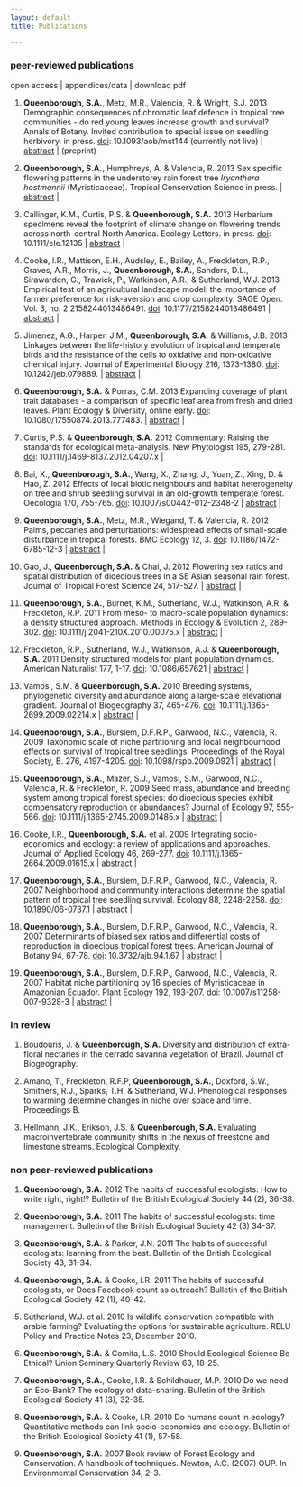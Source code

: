 ```yaml
---
layout: default
title: Publications

---
```


### peer-reviewed publications

<div> 
<p> <span class="showtooltip" title="article is openly available"><i class="icon-unlock"> </i></span> open access | <span class="showtooltip" title="extra appendices or data available"><i class="icon-archive"> </i></span> appendices/data | <span class="showtooltip" title="click to download"><i class="icon-download-alt"> </i></span> download pdf  </p>
</div>


1. **Queenborough, S.A.**, Metz, M.R., Valencia, R. & Wright, S.J. 2013 Demographic consequences of chromatic leaf defence in tropical tree communities - do red young leaves increase growth and survival? Annals of Botany. Invited contribution to special issue on seedling herbivory. in press. [doi](http://dx.doi.org/10.1093/aob/mct144): 10.1093/aob/mct144 (currently not live) | <a class="btn btn-mini" href="#" rel="popover" data-placement="bottom" data-original-title="Abstract" data-content="Background. Many tropical forest tree species delay greening their leaves until full expansion. This strategy is thought to provide newly flushing leaves with protection against damage by herbivores by keeping young leaves devoid of nutritive value. Because young leaves suffer the greatest predation from invertebrate herbivores, delayed greening could prevent costly tissue loss. Many species that delay greening also produce anthocyanin pigments in their new leaves, giving them a reddish tint. These anthocyanins may be fungicidal, protect leaves against UV damage or make leaves cryptic to herbivores blind to the red part of the spectrum. Methods A comprehensive survey was undertaken of seedlings, saplings and mature trees in two diverse tropical forests: a rain forest in western Amazonia (Yasuní National Park, Ecuador) and a deciduous forest in Central America (Barro Colorado Island, Panamá). A test was made of whether individuals and species with delayed greening or red-coloured young leaves showed lower mortality or higher relative growth rates than species that did not. Key results At both Yasuní and Barro Colorado Island, species with delayed greening or red young leaves comprised significant proportions of the seedling and tree communities. At both sites, significantly lower mortality was found in seedlings and trees with delayed greening and red-coloured young leaves. While there was little effect of leaf colour on the production of new leaves of seedlings, diameter relative growth rates of small trees were lower in species with delayed greening and red-coloured young leaves than in species with regular green leaves, and this effect remained when the trade-off between mortality and growth was accounted for. Conclusions Herbivores exert strong selection pressure on seedlings for the expression of defence traits. A delayed greening or red-coloured young leaf strategy in seedlings appears to be associated with higher survival for a given growth rate, and may thus influence the species composition of later life stages.
">abstract</a> | <a href="../assets/pubs/2013-Queenborough-AoB-preprint.pdf"><span class="icon-download-alt"></span></a> (preprint)

18. **Queenborough, S.A.**, Humphreys, A. & Valencia, R. 2013 Sex specific flowering patterns in the understorey rain forest tree *Iryanthera hostmannii* (Myristicaceae). Tropical Conservation Science in press. <span class="icon-unlock"> </span> | <a class="btn btn-mini" href="#" rel="popover" data-placement="bottom" data-original-title="Abstract" data-content="Sexual dimorphism in dioecious plants is a common phenomenon that has received widespread attention, yet  the implications for reproductive function and fitness remain poorly understood. Using data from a long-term study of a population of 839 dioecious Iryanthera hostmannii (Myristicaceae) trees in a large permanent plot in a lowland tropical rain forest, we examined the effects of greater investment in reproduction by females compared to males for various aspects of life history. Although male trees often produced more inflorescences than females, total dry mass of flowers was roughly equal in two out of three years for both sexes, implying that any investment differential lies in fruit production. There was no difference in the 12-year relative growth rate of males and females, suggesting that females can compensate somehow for their greater
 reproductive investment, although there were weak suggestions that mortality might have been greater in females. Male flowers opened slightly earlier in the day than female flowers, and were short-lived, lasting at most two nights compared to up to four nights in females. Understanding the interacting effects of resource availability (studied here) and pollen movement (currently unknown in Iryanthera) on reproduction is essential in terms of life history theory. Knowledge of reproductive biology is key in considering the ecology and conservation of tropical forest communities.">abstract</a> | <span class="icon-download-alt"></span>

17. Callinger, K.M., Curtis, P.S. & **Queenborough, S.A.** 2013 Herbarium specimens reveal the footprint of climate change on flowering trends across north-central North America. Ecology Letters. in press. [doi](http://dx.doi.org/10.1111/ele.12135): 10.1111/ele.12135  <span class="icon-unlock"> </span> | <a class="btn btn-mini" href="#" rel="popover" data-placement="bottom" data-original-title="Abstract" data-content="Shifting flowering phenology with rising temperatures is occurring worldwide, but the rarity of co-occurring long-term observational and temperature records has hindered the evaluation of phenological responsiveness in many species and across large spatial scales. We used herbarium specimens combined with historic temperature data to examine the impact of climate change on flowering trends in 141 species collected across 116,000 km2 in north-central North America. On average, date of maximum flowering advanced 2.4 days °C−1, although species-specific responses varied from − 13.5 to + 7.3 days °C−1. Plant functional types exhibited distinct patterns of phenological responsiveness with significant differences between native and introduced species, among flowering seasons, and between wind- and biotically pollinated species. This study is the first to assess large-scale patterns of phenological responsiveness with broad species representation and is an important step towards understanding current and future impacts of climate change on species performance and biodiversity.">abstract</a> | <a href="../assets/pubs/2013-Callinger-ELE.pdf"><span class="icon-download-alt"></span></a>

16. Cooke, I.R., Mattison, E.H., Audsley, E., Bailey, A., Freckleton, R.P., Graves, A.R., Morris, J., **Queenborough, S.A.**, Sanders, D.L., Sirawarden, G., Trawick, P., Watkinson, A.R., & Sutherland, W.J. 2013 Empirical test of an agricultural landscape model: the importance of farmer preference for risk-aversion and crop complexity. SAGE Open. Vol. 3, no. 2 2158244013486491. [doi](http://dx.doi.org/10.1177/2158244013486491): 10.1177/2158244013486491  <span class="icon-unlock"> </span> | <a class="btn btn-mini" href="#" rel="popover" data-placement="bottom" data-original-title="Abstract" data-content="Developing models to predict the effects of social and economic change on agricultural landscapes is an important challenge. Model development often involves making decisions about which aspects of the system require detailed description and which are reasonably insensitive to the assumptions. However, important components of the system are often left out because parameter estimates are unavailable. In particular, measurements of the relative influence of different objectives, such as risk, environmental management, on farmer decision making, have proven difficult to quantify. We describe a model that can make predictions of land use on the basis of profit alone or with the inclusion of explicit additional objectives. Importantly, our model is specifically designed to use parameter estimates for additional objectives obtained via farmer interviews. By statistically comparing the outputs of this model with a large farm-level land-use data set, we show that cropping patterns in the United Kingdom contain a significant contribution from farmer’s preference for objectives other than profit. In particular, we found that risk aversion had an effect on the accuracy of model predictions, whereas preference for a particular number of crops grown was less important. While nonprofit objectives have frequently been identified as factors in farmers’ decision making, our results take this analysis further by demonstrating the relationship between these preferences and actual cropping patterns. ">abstract</a> |  <a href="../assets/pubs/2013-Cooke-SAGE.pdf"><span class="icon-download-alt"></span></a>

15. Jimenez, A.G., Harper, J.M., **Queenborough, S.A.** & Williams, J.B. 2013 Linkages between the life-history evolution of tropical and temperate birds and the resistance of the cells to oxidative and non-oxidative chemical injury. Journal of Experimental Biology 216, 1373-1380. [doi](http://dx.doi.org/10.1242/jeb.079889): 10.1242/​jeb.079889. | <a class="btn btn-mini" href="#" rel="popover" data-placement="bottom" data-original-title="Abstract" data-content="A fundamental challenge facing physiological ecologists is to understand how variation in life history at the whole-organism level might be linked to cellular function. Thus, because tropical birds have higher annual survival and lower rates of metabolism, we hypothesized that cells from tropical species would have greater cellular resistance to chemical injury than cells from temperate species. We cultured dermal fibroblasts from 26 tropical and 26 temperate species of birds and examined cellular resistance to cadmium, H2O2, paraquat, thapsigargin, tunicamycium, methane methylsulfonate (MMS) and UV light. Using ANCOVA, we found that the values for the dose that killed 50% of cells (LD50) from tropical birds were significantly higher for H2O2 and MMS. When we tested for significance using a generalized least squares approach accounting for phylogenetic relationships among species to model LD50, we found that cells from tropical birds had greater tolerance for Cd, H2O2, paraquat, tunicamycin and MMS than cells from temperate birds. In contrast, tropical birds showed either lower or no difference in tolerance to thapsigargin and UV light in comparison with temperate birds. These findings are consistent with the idea that natural selection has uniquely fashioned cells of long-lived tropical bird species to be more resistant to forms of oxidative and non-oxidative stress than cells from shorter-lived temperate species. ">abstract</a> | <a href="../assets/pubs/2013-Jimenez-JEB.pdf"><span class="icon-download-alt"></span></a> 

14. **Queenborough, S.A.** & Porras, C.M. 2013 Expanding coverage of plant trait databases - a comparison of specific leaf area from fresh and dried leaves. Plant Ecology & Diversity, online early. [doi](http://dx.doi.org/10.1080/17550874.2013.777483): 10.1080/17550874.2013.777483. | <a class="btn btn-mini" href="#" rel="popover" data-placement="bottom" data-original-title="Abstract" data-content="Background: Specific leaf area (SLA) is a key plant functional trait, related to leaf life span, nutrient concentrations and photosynthetic rates, among other factors. However, a limiting factor in measuring these traits is that they are taken from fresh leaves. If accurate SLA measurements could be extracted from dried herbarium specimens, values for many more species could be rapidly included in large trait databases.
Aims: To determine whether artificial drying of leaves could influence subsequent calculations of SLA compared to calculations using fresh leaf area.
Methods: Using data from 449 leaves from 123 tropical species, we compared leaf area and SLA of fresh leaves with leaf area and SLA of the same leaves following standard pressing and drying procedures. Drying was carried out in the field using an electric heater.
Results: We found a significant decrease in leaf area following pressing and artificial drying (mean decrease = 8%), but that this effect was less in larger leaves. This decrease in leaf area had no statistically significant effect on calculations of SLA for all species pooled. Comparing plant families, however, we found a significant variation in leaf area decrease (0–30%).
Conclusions: We recommend that researchers continue to follow the established protocol for SLA measurements. However, given the benefits of increasing coverage of trait databases we suggest that herbarium specimens could be included, provided shrinkage is quantified and is less than the wide range of between-species variations already documented.">abstract</a> |  <a href="../assets/pubs/2013-Queenborough-TPED.pdf"><span class="icon-download-alt"></span></a>

13. Curtis, P.S. & **Queenborough, S.A.** 2012 Commentary: Raising the standards for ecological meta-analysis. New Phytologist 195, 279-281. [doi](http://dx.doi.org/10.1111/j.1469-8137.2012.04207.x): 10.1111/j.1469-8137.2012.04207.x  | <a href="../assets/pubs/2012-Curtis-NewPhyt.pdf"><span class="icon-download-alt"></span></a>

12. Bai, X., **Queenborough, S.A.**, Wang, X., Zhang, J., Yuan, Z., Xing, D. & Hao, Z. 2012 Effects of local biotic neighbours and habitat heterogeneity on tree and shrub seedling survival in an old-growth temperate forest. Oecologia 170, 755-765. [doi](http://dx.doi.org/10.1007/s00442-012-2348-2): 10.1007/s00442-012-2348-2 | <a class="btn btn-mini" href="#" rel="popover" data-placement="bottom" data-original-title="Abstract" data-content="Seedling dynamics play a crucial role in determining species distributions and coexistence. Exploring causes of variation in seedling dynamics can therefore provide key insights into the factors affecting these phenomena. We examined the relative importance of biotic neighborhood processes and habitat heterogeneity using survival data for 5,827 seedlings in 39 tree and shrub species over 2 years from an old-growth temperate forest in northeastern China. We found significant negative density-dependence effects on survival of tree seedlings, and limited effects of habitat heterogeneity (edaphic and topographic variables) on survival of shrub seedlings. The importance of negative density dependence on young tree seedling survival was replaced by habitat in tree seedlings ≥4 years old. As expected, negative density dependence was more apparent in gravity-dispersed species compared to wind-dispersed and animal-dispersed species. Moreover, we found that a community compensatory trend existed for trees. Therefore, although negative density dependence was not as pervasive as in other forest communities, it is an important mechanism for the maintenance of community diversity in this temperate forest. We conclude that both negative density dependence and habitat heterogeneity drive seedling survival, but their relative importance varies with seedling age classes and species traits.">abstract</a> |  <a href="../assets/pubs/2012-Bai-Oecologia.pdf"><span class="icon-download-alt"></span></a>

11. **Queenborough, S.A.**, Metz, M.R., Wiegand, T. & Valencia, R. 2012 Palms, peccaries and perturbations: widespread effects of small-scale disturbance in tropical forests. BMC Ecology 12, 3. [doi](http://dx.doi.org/10.1186/1472-6785-12-3): 10.1186/1472-6785-12-3  <span class="icon-unlock"> </span> | <a class="btn btn-mini" href="#" rel="popover" data-placement="bottom" data-original-title="Abstract" data-content="Background. Disturbance is an important process structuring ecosystems worldwide and has long been thought to be a significant driver of diversity and dynamics. In forests, most studies of disturbance have focused on large-scale disturbance such as hurricanes or tree-falls. However, smaller sub-canopy disturbances could also have significant impacts on community structure. One such sub-canopy disturbance in tropical forests is abscising leaves of large arborescent palm (Arececeae) trees. These leaves can weigh up to 15 kg and cause physical damage and mortality to juvenile plants. Previous studies examining this question suffered from the use of static data at small spatial scales. Here we use data from a large permanent forest plot combined with dynamic data on the survival and growth of > 66,000 individuals over a seven-year period to address whether falling palm fronds do impact neighboring seedling and sapling communities, or whether there is an interaction between the palms and peccaries rooting for fallen palm fruit in the same area as falling leaves. We tested the wider generalisation of these hypotheses by comparing seedling and sapling survival under fruiting and non-fruiting trees in another family, the Myristicaceae.
Results. We found a spatially-restricted but significant effect of large arborescent fruiting palms on the spatial structure, population dynamics and species diversity of neighbouring sapling and seedling communities. However, these effects were not found around slightly smaller non-fruiting palm trees, suggesting it is seed predators such as peccaries rather than falling leaves that impact on the communities around palm trees. Conversely, this hypothesis was not supported in data from other edible species, such as those in the family Myristicaceae.
Conclusions. Given the abundance of arborescent palm trees in Amazonian forests, it is reasonable to conclude that their presence does have a significant, if spatially-restricted, impact on juvenile plants, most likely on the survival and growth of seedlings and saplings damaged by foraging peccaries. Given the abundance of fruit produced by each palm, the widespread effects of these small-scale disturbances appear, over long time-scales, to cause directional changes in community structure at larger scales.
">abstract</a> |  <a href="../assets/pubs/2012-Queenborough-BMC.pdf"><span class="icon-download-alt"></span></a>

10. Gao, J., **Queenborough, S.A.** & Chai, J. 2012 Flowering sex ratios and spatial distribution of dioecious trees in a SE Asian seasonal rain forest. Journal of Tropical Forest Science 24, 517-527.  <span class="icon-unlock"> </span> | <a class="btn btn-mini" href="#" rel="popover" data-placement="bottom" data-original-title="Abstract" data-content="Few studies have investigated multiple dioecious species at the community level. We, therefore, documented flowering sex ratios and analysed the relative spatial
distributions of males and females in a diverse suite of tree species in a little-studied tropical forest in
Xishuangbanna, south-western China. Male-biased sex ratios were common. Population-level male-biased sex
ratios were found in four of the eight species studied and female-biased sex ratios in one. Significant male-
biased sex ratios were found in at least one size class in all eight species. Male bias was caused by the onset of
flowering at smaller sizes in males than females in four species. Male and female individuals had random to
aggregated spatial distributions relative to each other. We concluded that similar selection pressures drove
the evolution and ecology of dioecious species in many forest ecosystems
">abstract</a> | <a href="../assets/pubs/2012-Gao-JTFS.pdf"><span class="icon-download-alt"></span></a>

9. **Queenborough, S.A.**, Burnet, K.M., Sutherland, W.J., Watkinson, A.R. & Freckleton, R.P. 2011 From meso- to macro-scale population dynamics: a density structured approach. Methods in Ecology & Evolution 2, 289-302. [doi](http://dx.doi.org/10.1111/j.2041-210X.2010.00075.x): 10.1111/j.2041-210X.2010.00075.x | <a class="btn btn-mini" href="#" rel="popover" data-placement="bottom" data-original-title="Abstract" data-content="1. To predict how plant populations may respond to changes in the environment or management, it is necessary to quantify the factors influencing their population dynamics and distributions over large spatial and/or temporal scales. 2. Most studies of plant population dynamics monitor demography at the sub-metre scale. Extrapolation or prediction from these studies is difficult because the data are sparse, parameter error cannot be ascertained and the data may not cover the range of expected environmental conditions. 3. Here, we describe a survey method based on density-structured models. These models use a discrete density state variable and model rates of transition between density states. Although analytically simple, these models are empirically useful as they may be parameterized using readily collected data. They also offer an empirical link between meso-scale and macro-scale population dynamics. 4. For a large-scale study on annual weeds, we describe the rapid estimation of densities using relatively coarse density estimates using visual estimates of density. Using information from detailed surveys, we describe how we use the method to measure populations of annual plants to a scale of 20 × 20 m in areas of up to 4 ha per population within 500 different arable fields over 3 years. 5. We show that the approach taken is repeatable within and among observers, and we quantify the degree of measurement error. We give examples of the resultant data, and compare these with the data obtained from nested small-scale plots. Finally, we show how the information from this type of survey can be incorporated into population models and used to measure within-population and inter-annual flux.">abstract</a> |  <a href="../assets/pubs/2011-Queenborough-MEE.pdf"><span class="icon-download-alt"></span></a>

8. Freckleton, R.P., Sutherland, W.J., Watkinson, A.J. & **Queenborough, S.A.** 2011 Density structured models for plant population dynamics. American Naturalist 177, 1-17. [doi](http://dx.doi.org/10.1086/657621): 10.1086/657621 | <a class="btn btn-mini" href="#" rel="popover" data-placement="bottom" data-original-title="Abstract" data-content="Density‐structured models are structured population models in which the state variable is the proportion of populations or sites in a small number of discrete density states. Although such models have rarely been used, they have the advantage that they are straightforward to parameterize, make few assumptions about population dynamics, and permit rapid data collection using coarse density assessment. In this article, we highlight their use in relating population dynamics to environmental variation and their robustness to measurement error. We show that density‐structured models are able to accurately represent population dynamics under a wide range of conditions. We look at the effects of including a persistent seedbank and describe numerical approximations for the mean and variance of population size. For simulated data, we determine the extent to which the underlying continuous process may be inferred from density‐structured data. Finally, we discuss issues of parameter estimation and applications for which these types of models may be useful.">abstract</a> |  <a href="../assets/pubs/2011-Freckleton-AmNat.pdf"><span class="icon-download-alt"></span></a>

7. Vamosi, S.M. & **Queenborough, S.A.** 2010 Breeding systems, phylogenetic diversity and abundance along a large-scale elevational gradient. Journal of Biogeography 37, 465-476. [doi](http://dx.doi.org/10.1111/j.1365-2699.2009.02214.x): 10.1111/j.1365-2699.2009.02214.x | <a class="btn btn-mini" href="#" rel="popover" data-placement="bottom" data-original-title="Abstract" data-content="Aim  The factors affecting the distribution of dioecious species have received surprisingly little attention and, as a consequence, are poorly understood. For example, there is a well-documented negative association between dioecy and latitude, for which we have no candidate mechanisms. Conversely, it has been suggested that the relative proportion of dioecious species should be positively correlated with changes in elevation. Location  Costa Rica, Central America. Methods  We made use of data on the distribution of 175 seed plant species from a series of plots along a transect in Costa Rica that ranged from 30 to 2600 m a.s.l. to test the prediction that dioecy is correlated with elevation. Specifically, we examined relationships between the proportion of dioecy, at the species and individual levels, and the elevation, species richness, number of individuals, and phylogenetic diversity (PD) of plots. For comparison, we repeated all analyses with monoecious species, which also have unisexual flowers but do not suffer from reduced mate assurance and the seed shadow effect that may be the outcomes of having spatially separated sexes. Results  The relative proportions of dioecious species and individuals displayed a unimodal relationship with elevation, both peaking at 750 m a.s.l. In contrast, the relative proportions of monoecious species and individuals displayed negative associations with elevation. In addition, the proportion of dioecious species was significantly positively associated with species richness and with the PD of plots. The proportion of monoecious species was not associated with species richness and was weakly positively associated with the PD of plots. Main conclusions  Our results suggest that the selection pressure of elevation on the pollinators and life-history strategy of dioecious species is much less than expected, and is overshadowed by the as-yet unexplained correlation of dioecy with species richness. Additional studies of the ecology of cosexual and unisexual (i.e. dioecious and monoecious) species along large environmental gradients are needed.">abstract</a> | <a href="../assets/pubs/2010-Vamosi-JBiogeog.pdf"><span class="icon-download-alt"></span></a>

6. **Queenborough, S.A.**, Burslem, D.F.R.P., Garwood, N.C., Valencia, R. 2009 Taxonomic scale of niche partitioning and local neighbourhood effects on survival of tropical tree seedlings. Proceedings of the Royal Society, B. 276, 4197-4205. [doi](http://dx.doi.org/10.1098/rspb.2009.0921): 10.1098/rspb.2009.0921 | <a class="btn btn-mini" href="#" rel="popover" data-placement="bottom" data-original-title="Abstract" data-content="In order to differentiate between mechanisms of species coexistence, we examined the relative importance of local biotic neighbourhood, abiotic habitat factors and species differences as factors influencing the survival of 2330 spatially mapped tropical tree seedlings of 15 species of Myristicaceae in two separate analyses in which individuals were identified first to species and then to genus. Using likelihood methods, we selected the most parsimonious candidate models as predictors of 3 year seedling survival in both sets of analyses. We found evidence for differential effects of abiotic niche and neighbourhood processes on individual survival between analyses at the genus and species levels. Niche partitioning (defined as an interaction of taxonomic identity and abiotic neighbourhood) was significant in analyses at the genus level, but did not differentiate among species in models of individual seedling survival. By contrast, conspecific and congeneric seedling and adult density were retained in the minimum adequate models of seedling survival at species and genus levels, respectively. We conclude that abiotic niche effects express differences in seedling survival among genera but not among species, and that, within genera, community and/or local variation in adult and seedling abundance drives variation in seedling survival. These data suggest that different mechanisms of coexistence among tropical tree taxa may function at different taxonomic or phylogenetic scales. This perspective helps to reconcile perceived differences of importance in the various non-mutually exclusive mechanisms of species coexistence in hyper-diverse tropical forests. ">abstract</a> | <a href="../assets/pubs/2009-Queenborough-ProcRoySocB.pdf"><span class="icon-download-alt"></span></a>


5. **Queenborough, S.A.**, Mazer, S.J., Vamosi, S.M., Garwood, N.C., Valencia, R. & Freckleton, R. 2009 Seed mass, abundance and breeding system among tropical forest species: do dioecious species exhibit compensatory reproduction or abundances? Journal of Ecology 97, 555-566. [doi](http://dx.doi.org/10.1111/j.1365-2745.2009.01485.x): 10.1111/j.1365-2745.2009.01485.x | <a class="btn btn-mini" href="#" rel="popover" data-placement="bottom" data-original-title="Abstract" data-html="true" data-content="1. Dioecious species may suffer a reproductive handicap compared to sympatric cosexual (hermaphroditic or monoecious) species of equal abundance simply because populations of dioecious species contain fewer seed-producing individuals. To compensate for this population-level disadvantage, natural selection in dioecious populations should favour females that reallocate those reproductive resources, that in cosexual individuals are invested in male function, towards the production of higher quality or more seeds, potentially leading to a higher density of established individuals. 2. We tested for two compensatory fitness advantages (heavier seeds and higher population densities) in dioecious species in the flora of a high-diversity tropical forest in Western Amazonia. Using a phylogenetically corrected generalized linear modelling approach, we examined the phylogenetic dependence (Pagel's λ) of seed mass, abundance, growth form and wood-specific gravity for 641 species from Yasuní National Park, Ecuador. Seed mass was highly correlated with phylogeny, but abundance was not. We then used AIC values to test for models (including breeding system) that best explained seed mass and species abundance, using the maximum likelihood values of λ. 3. Contrary to expectations, dioecious species exhibited no advantage with respect to either seed mass or population density; there was no difference in mean seed mass or abundance between dioecious species and their most closely related cosexual species. 4. We compared our results with those from a similar forest in the Tambopata Wildlife Reserve, Peru. There, dioecious shrubs had larger seeds than hermaphroditic shrubs, but (as for Yasuní) there was no difference between breeding systems in seed size among trees. Differences in the composition of species sampled may have contributed to differences in the results between the two sites. 5. We suggest that other individual fitness advantages, such as reduced inbreeding, increased dispersal, superior seed quality (e.g. better defences) or increased seed number contribute to the persistence of dioecious populations at Yasuní. 6. Synthesis. Similarities in the statistical models of seed mass and abundance for plant species in a Western Amazonian rain forest indicate that selective pressures on the seed-producing individuals are similar, despite variation in sexual system. Therefore, breeding system may play a more limited role in community assembly of tropical forests than was previously considered.">abstract</a> |  <a href="../assets/pubs/2009-Queenborough-JEcol.pdf"><span class="icon-download-alt"></span></a>

4. Cooke, I.R., **Queenborough, S.A.** et al. 2009 Integrating socio-economics and ecology: a review of applications and approaches. Journal of Applied Ecology 46, 269-277. [doi](http://dx.doi.org/10.1111/j.1365-2664.2009.01615.x): 10.1111/j.1365-2664.2009.01615.x  | <a class="btn btn-mini" href="#" rel="popover" data-placement="bottom" data-original-title="Abstract" data-content="1. Answering many of the critical questions in conservation, development and environmental management requires integrating the social and natural sciences. However, understanding the array of available quantitative methods and their associated terminology presents a major barrier to successful collaboration. 2. We provide an overview of quantitative socio-economic methods that distils their complexity into a simple taxonomy. We outline how each has been used in conjunction with ecological models to address questions relating to the management of socio-ecological systems. 3. We review the application of social and ecological quantitative concepts to agro-ecology and classify the approaches used to integrate the two disciplines. Our review included all published integrated models from 2003 to 2008 in 27 journals that publish agricultural modelling research. Although our focus is on agro-ecology, many of the results are broadly applicable to other fields involving an interaction between human activities and ecology. 4. We found 36 papers that integrated social and ecological concepts in a quantitative model. Four different approaches to integration were used, depending on the scale at which human welfare was quantified. Most models viewed humans as pure profit maximizers, both when calculating welfare and predicting behaviour. 5. Synthesis and applications. We reached two main conclusions based on our taxonomy and review. The first is that quantitative methods that extend predictions of behaviour and measurements of welfare beyond a simple market value basis are underutilized by integrated models. The second is that the accuracy of prediction for integrated models remains largely unquantified. Addressing both problems requires researchers to reach a common understanding of modelling goals and data requirements during the early stages of a project.">abstract</a> |  <a href="../assets/pubs/2009-Cooke-JAE.pdf"><span class="icon-download-alt"></span></a>

3. **Queenborough, S.A.**, Burslem, D.F.R.P., Garwood, N.C., Valencia, R. 2007 Neighborhood and community interactions determine the spatial pattern of tropical tree seedling survival. Ecology 88, 2248-2258. [doi](http://dx.doi.org/10.1890/06-0737.1): 10.1890/06-0737.1  | <a class="btn btn-mini" href="#" rel="popover"  data-placement="bottom" data-original-title="Abstract" data-content="Factors affecting survival and recruitment of 3531 individually mapped seedlings of Myristicaceae were examined over three years in a highly diverse neotropical rain forest, at spatial scales of 1–9 m and 25 ha. We found convincing evidence of a community compensatory trend (CCT) in seedling survival (i.e., more abundant species had higher seedling mortality at the 25-ha scale), which suggests that density-dependent mortality may contribute to the spatial dynamics of seedling recruitment. Unlike previous studies, we demonstrate that the CCT was not caused by differences in microhabitat preferences or life history strategy among the study species. In local neighborhood analyses, the spatial autocorrelation of seedling survival was important at small spatial scales (1–5 m) but decayed rapidly with increasing distance. Relative seedling height had the greatest effect on seedling survival. Conspecific seedling density had a more negative effect on survival than heterospecific seedling density and was stronger and extended farther in rare species than in common species. Taken together, the CCT and neighborhood analyses suggest that seedling mortality is coupled more strongly to the landscape-scale abundance of conspecific large trees in common species and the local density of conspecific seedlings in rare species. We conclude that negative density dependence could promote species coexistence in this rain forest community but that the scale dependence of interactions differs between rare and common species.">abstract</a> | <a href="http://esapubs.org/archive/ecol/E088/135/"> <span class="showtooltip" title="ESA Appendices"> <i class="icon-archive"> </i> </span></a> <a href="../assets/pubs/2007-Queenborough-Ecology.pdf"><span class="icon-download-alt"></span></a>

2. **Queenborough, S.A.**, Burslem, D.F.R.P., Garwood, N.C., Valencia, R. 2007 Determinants of biased sex ratios and differential costs of reproduction in dioecious tropical forest trees. American Journal of Botany 94, 67-78. [doi](http://dx.doi.org/10.3732/ajb.94.1.67): 10.3732/ajb.94.1.67 | <a class="btn btn-mini" href="#" rel="popover" data-placement="bottom" data-original-title="Abstract" data-content="Estimates of the sex ratio and cost of reproduction in plant populations have implications for resource use by animals, reserve design, and mechanisms of species coexistence, but may be biased unless all potentially reproductive individuals are censused over several flowering seasons. To investigate mechanisms maintaining dioecy in tropical forest trees, we recorded the flowering activity, sexual expression, and reproductive effort of all 2209 potentially reproductive individuals within 16 species of Myristicaceae over 4 years on a large forest plot in Amazonian Ecuador. Female trees invested >10 times more biomass than males in total reproduction. Flowering sex ratios were male-biased in four species in ≥1 year, and cumulative 4-year sex ratios were male-biased in two species and for the whole family, but different mechanisms were responsible for this in different species. Annual growth rates were equivalent for both sexes, implying that females can compensate for their greater reproductive investment. There was no strict spatial segregation of the sexes, but females were more often associated with specific habitats than males. We conclude that male-biased sex ratios are not manifested uniformly even after exhaustive sampling and that the mechanisms balancing the higher cost of female reproduction are extremely variable.">abstract</a> |  <a href="../assets/pubs/2007-Queenborough-AmJBot.pdf"><span class="icon-download-alt"></span></a>

1. **Queenborough, S.A.**, Burslem, D.F.R.P., Garwood, N.C., Valencia, R. 2007 Habitat niche partitioning by 16 species of Myristicaceae in Amazonian Ecuador. Plant Ecology 192, 193-207. [doi](http://dx.doi.org/10.1007/s11258-007-9328-3): 10.1007/s11258-007-9328-3 | <a class="btn btn-mini" href="#" rel="popover" data-placement="bottom" data-original-title="Abstract" data-content="The distribution and spatial pattern of plants in tropical forests have important implications for how species interact with each other and their environments. In this article we use a large-scale permanent census plot to address if the coexistence of 16 co-occurring species of Myristicaceae is aided by topographic and light gradient niche partitioning. We used a second order spatial pattern analysis based on Ripley’s K function to describe species’ distributions and associations among species, and a torus translation procedure to test for associations with three topographically defined habitats. A majority of species displayed spatial aggregation and over half had one or more significant habitat associations. Four species were associated with the ridge habitat, four species with slope habitat, and two with valley habitat. Seven other species showed no habitat association. Within each habitat group, species exhibited a variety of distributions in relation to light availability. However, habitat associations were largely unexplained by differential rates of mortality, growth or recruitment over a 5-year interval. We conclude that although in principle partitioning of the topographic and light environments may double or treble the number of species able to coexist, there is no evidence that partitioning of physical habitats can explain the coexistence of all 16 of these closely related species.">abstract</a> |   <a href="../assets/pubs/2007-Queenborough-PlEcol.pdf"><span class="icon-download-alt"></span></a>


### in review

1. Boudouris, J. & **Queenborough, S.A.** Diversity and distribution of extra-floral nectaries in the cerrado savanna vegetation of Brazil. Journal of Biogeography.

2. Amano, T., Freckleton, R.F.P, **Queenborough, S.A.**, Doxford, S.W., Smithers, R.J., Sparks, T.H. & Sutherland, W.J. Phenological responses to warming determine changes in niche over space and time. Proceedings B.

3. Hellmann, J.K., Erikson, J.S. & **Queenborough, S.A.** Evaluating macroinvertebrate community shifts in the nexus of freestone and limestone streams. Ecological Complexity.



### non peer-reviewed publications

1. **Queenborough, S.A.** 2012 The habits of successful ecologists: How to write right, right!? Bulletin of the British Ecological Society 44 (2), 36-38.  <a href="../assets/pubs/bes-bulletin/2012-BESbulletin-writing.pdf"><span class="icon-download-alt"></span></a> 

7. **Queenborough, S.A.** 2011 The habits of successful ecologists: time management. Bulletin of the British Ecological Society 42 (3) 34-37.  <a href="../assets/pubs/bes-bulletin/2011-BESbulletin-time.pdf"><span class="icon-download-alt"></span></a> 

6. **Queenborough, S.A.** & Parker, J.N. 2011 The habits of successful ecologists: learning from the best. Bulletin of the British Ecological Society 43, 31-34.  <a href="../assets/pubs/bes-bulletin/2011-BESbulletin-highlycited.pdf"><span class="icon-download-alt"></span></a> 

5. **Queenborough, S.A.** & Cooke, I.R. 2011 The habits of successful ecologists, or Does Facebook count as outreach? Bulletin of the British Ecological Society 42 (1), 40-42. <a href="../assets/pubs/bes-bulletin/2011-BESbulletin-productivity.pdf"><span class="icon-download-alt"></span></a>

4. Sutherland, W.J. et al. 2010 Is wildlife conservation compatible with arable farming? Evaluating the options for sustainable agriculture. RELU Policy and Practice Notes 23, December 2010.  <a href="../assets/pubs/policy-notes/2010-Sutherland_RELU_policynote23.pdf"><span class="icon-download-alt"></span></a>

4. **Queenborough, S.A.** & Comita, L.S. 2010 Should Ecological Science Be Ethical? Union Seminary Quarterly Review 63, 18-25. <span class="icon-unlock"></span>  <a href="../assets/pubs/2010-Queenborough-USQR-ethics.pdf"><span class="icon-download-alt"></span></a>

3. **Queenborough, S.A.**, Cooke, I.R. & Schildhauer, M.P. 2010 Do we need an Eco-Bank? The ecology of data-sharing. Bulletin of the British Ecological Society 41 (3), 32-35. <a href="../assets/pubs/bes-bulletin/2010-BESbulletin-datasharing.pdf"><span class="icon-download-alt"></span></a>

2. **Queenborough, S.A.** & Cooke, I.R. 2010 Do humans count in ecology? Quantitative methods can link socio-economics and ecology. Bulletin of the British Ecological Society 41 (1), 57-58. <a href="../assets/pubs/bes-bulletin/2010-BESbulletin-socioecology.pdf"><span class="icon-download-alt"></span></a> 

1. **Queenborough, S.A.** 2007 Book review of Forest Ecology and Conservation. A handbook of techniques. Newton, A.C. (2007) OUP. In Environmental Conservation 34, 2-3.



